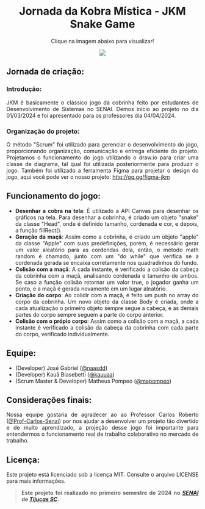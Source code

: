 <div align="center">
  
# Jornada da Kobra Mística - JKM Snake Game

Clique na imagem abaixo para visualizar!

<a href="https://jkm-snake.netlify.app/"><img src="./assets/images/mockup-jkm-snake.pg" height="auto" width="auto"></a>

</div>


<div align="justify">

## Jornada de criação:

### Introdução:
JKM é basicamente o clássico jogo da cobrinha feito por estudantes de Desenvolvimento de Sistemas no SENAI. Demos inicio ao projeto no dia 01/03/2024 e foi apresentado para os professores dia 04/04/2024.


### Organização do projeto:
O método "Scrum" foi utilizado para gerenciar o desenvolvimento do jogo, proporcionando organização, comunicação e entrega eficiente do projeto. Projetamos o funcionamento do jogo utilizando o draw.io para criar uma classe de diagrama, tal qual foi utilizada posteriormente para produzir o jogo. Também foi utilizado a ferramenta Figma para projetar o design do jogo, aqui você pode ver o nosso projeto: http://gg.gg/figma-jkm


## Funcionamento do jogo:
- **Desenhar a cobra na tela**: É utilizado a API Canvas para desenhar os gráficos na tela. Para desenhar a cobrinha, é criado um objeto "snake" da classe "Head", onde é definido tamanho, cordenada e cor, e depois, a função fillRect().
- **Geração da maçã**: Assim como a cobrinha, é criado um objeto "apple" da classe "Apple" com suas predefinições, porém, é necessário gerar um valor aleatório para as cordendas dela, então, o método math random é chamado, junto com um "do while" que verifica se a cordenada gerada se encaixa corretamente nos quadradinhos do fundo.
- **Colisão com a maçã**: A cada instante, é verificado a colisão da cabeça da cobrinha com a maçã, analisando cordenada e tamanho de ambos. Se caso a função colisão retornar um valor true, o jogador ganha um ponto, e a maçã é gerada novamente em um lugar aleatório.
- **Criação do corpo**: Ao colidir com a maçã, é feito um push no array do corpo da cobrinha. Um novo objeto da classe Body é criada, onde a cada atualização o primeiro objeto sempre segue a cabeça, e as demais partes do corpo sempre seguem a parte do corpo anterior.
- **Colisão com o própio corpo**: Assim como a colisão com a maçã, a cada instante é verificado a colisão da cabeça da cobrinha com cada parte do corpo, verificado individualmente.


## Equipe:
- (Developer) José Gabriel ([@naasdd](https://github.com/naasdd))
- (Developer) Kauã Biasebetti ([@kauuaa](https://github.com/kauuaa))
- (Scrum Master & Developer) Matheus Pompeo ([@mapompeo](https://github.com/mapompeo))

## Considerações finais:
Nossa equipe gostaria de agradecer ao ao Professor Carlos Roberto ([@Prof-Carlos-Senai](https://github.com/Prof-Carlos-Senai)) por nos ajudar a desenvolver um projeto tão divertido e de muito aprendizado, a projeção desse jogo foi importante para entendermos o funcionamento real de trabalho colaborativo no mercado de trabalho.


## Licença:
Este projeto está licenciado sob a licença MIT. Consulte o arquivo LICENSE para mais informações.

> **Este projeto foi realizado no primeiro semestre de 2024 no _[SENAI](https://maps.app.goo.gl/Jw1hZ8uvuVqV3V9E9)_ de _[Tijucas SC](https://maps.app.goo.gl/UFumcc5hjGymGFSY7)_.**

</div>
